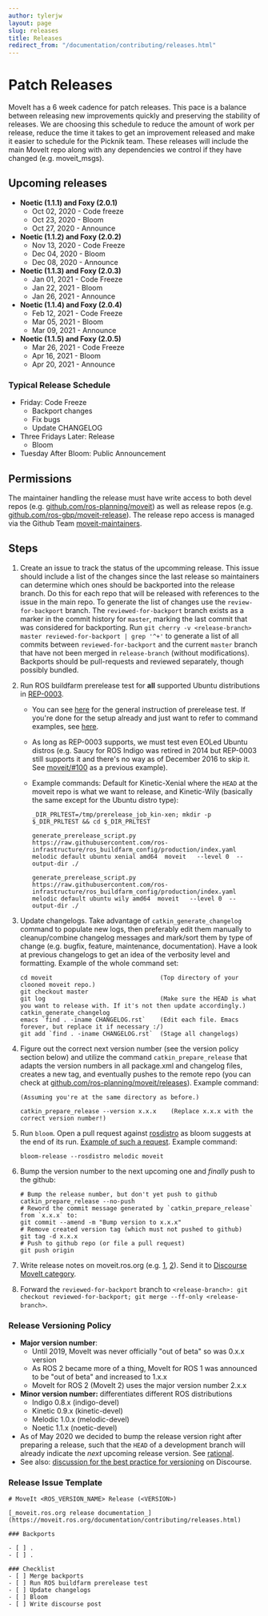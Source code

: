 ```yaml
---
author: tylerjw
layout: page
slug: releases
title: Releases
redirect_from: "/documentation/contributing/releases.html"
---
```


# Patch Releases

MoveIt has a 6 week cadence for patch releases.  This pace is a balance between releasing new improvements quickly and preserving the stability of releases.  We are choosing this schedule to reduce the amount of work per release, reduce the time it takes to get an improvement released and make it easier to schedule for the Picknik team.  These releases will include the main MoveIt repo along with any dependencies we control if they have changed (e.g. moveit_msgs).

## Upcoming releases

* **Noetic (1.1.1) and Foxy (2.0.1)**
  * Oct 02, 2020 - Code freeze
  * Oct 23, 2020 - Bloom
  * Oct 27, 2020 - Announce
* **Noetic (1.1.2) and Foxy (2.0.2)**
  * Nov 13, 2020 - Code Freeze
  * Dec 04, 2020 - Bloom
  * Dec 08, 2020 - Announce
* **Noetic (1.1.3) and Foxy (2.0.3)**
  * Jan 01, 2021 - Code Freeze
  * Jan 22, 2021 - Bloom
  * Jan 26, 2021 - Announce
* **Noetic (1.1.4) and Foxy (2.0.4)**
  * Feb 12, 2021 - Code Freeze
  * Mar 05, 2021 - Bloom
  * Mar 09, 2021 - Announce
* **Noetic (1.1.5) and Foxy (2.0.5)**
  * Mar 26, 2021 - Code Freeze
  * Apr 16, 2021 - Bloom
  * Apr 20, 2021 - Announce

### Typical Release Schedule

* Friday: Code Freeze
  * Backport changes
  * Fix bugs
  * Update CHANGELOG
* Three Fridays Later: Release
  * Bloom
* Tuesday After Bloom: Public Announcement

## Permissions

The maintainer handling the release must have write access to both devel repos (e.g. [github.com/ros-planning/moveit](https://github.com/ros-planning/moveit)) as well as release repos (e.g. [github.com/ros-gbp/moveit-release](https://github.com/ros-gbp/moveit-release)). The release repo access is managed via the Github Team [moveit-maintainers](https://github.com/orgs/ros-gbp/teams/moveit-maintainers/members).

## Steps

1. Create an issue to track the status of the upcomming release.  This issue should include a list of the changes since the last release so maintainers can determine which ones should be backported into the release branch.  Do this for each repo that will be released with references to the issue in the main repo.  To generate the list of changes use the `review-for-backport` branch. The `reviewed-for-backport` branch exists as a marker in the commit history for `master`, marking the last commit that was considered for backporting. Run `git cherry -v <release-branch> master reviewed-for-backport | grep '^+'` to generate a list of all commits between `reviewed-for-backport` and the current `master` branch that have not been merged in `release-branch` (without modifications). Backports should be pull-requests and reviewed separately, though possibly bundled.
1. Run ROS buildfarm prerelease test for **all** supported Ubuntu distributions in [REP-0003](http://www.ros.org/reps/rep-0003.html).
   * You can see [here](http://wiki.ros.org/bloom/Tutorials/PrereleaseTest) for the general instruction of prerelease test. If you're done for the setup already and just want to refer to command examples, see [here](http://wiki.ros.org/regression_tests#Running_prerelease_test).
   * As long as REP-0003 supports, we must test even EOLed Ubuntu distros (e.g. Saucy for ROS Indigo was retired in 2014 but REP-0003 still supports it and there's no way as of December 2016 to skip it. See [moveit/#100](https://github.com/ros-planning/moveit/issues/100#issuecomment-268826497) as a previous example).
   * Example commands:
    Default for Kinetic-Xenial where the `HEAD` at the moveit repo is what we want to release, and Kinetic-Wily (basically the same except for the Ubuntu distro type):

     ```
     _DIR_PRLTEST=/tmp/prerelease_job_kin-xen; mkdir -p $_DIR_PRLTEST && cd $_DIR_PRLTEST

     generate_prerelease_script.py   https://raw.githubusercontent.com/ros-infrastructure/ros_buildfarm_config/production/index.yaml melodic default ubuntu xenial amd64  moveit   --level 0  --output-dir ./

     generate_prerelease_script.py   https://raw.githubusercontent.com/ros-infrastructure/ros_buildfarm_config/production/index.yaml melodic default ubuntu wily amd64  moveit   --level 0  --output-dir ./
     ```
1. Update changelogs. Take advantage of `catkin_generate_changelog` command to populate new logs, then preferably edit them manually to cleanup/combine changelog messages and mark/sort them by type of change (e.g. bugfix, feature, maintenance, documentation). Have a look at previous changelogs to get an idea of the verbosity level and formatting. Example of the whole command set:

   ```
   cd moveit                              (Top directory of your clooned moveit repo.)
   git checkout master
   git log                                (Make sure the HEAD is what you want to release with. If it's not then update accordingly.)
   catkin_generate_changelog
   emacs `find . -iname CHANGELOG.rst`    (Edit each file. Emacs forever, but replace it if necessary :/)
   git add `find . -iname CHANGELOG.rst`  (Stage all changelogs)
   ```
1. Figure out the correct next version number (see the version policy section below) and utilize the command `catkin_prepare_release` that adapts the version numbers in all package.xml and changelog files, creates a new tag, and eventually pushes to the remote repo (you can check at [github.com/ros-planning/moveit/releases](https://github.com/ros-planning/moveit/releases)). Example command:

   ```
   (Assuming you're at the same directory as before.)

   catkin_prepare_release --version x.x.x    (Replace x.x.x with the correct version number!)
   ```
1. Run `bloom`. Open a pull request against [rosdistro](https://github.com/ros/rosdistro) as bloom suggests at the end of its run. [Example of such a request](https://github.com/ros/rosdistro/pull/13512). Example command:

   ```
   bloom-release --rosdistro melodic moveit
   ```
1. Bump the version number to the next upcoming one and _finally_ push to the github:
   ```
   # Bump the release number, but don't yet push to github
   catkin_prepare_release --no-push
   # Reword the commit message generated by `catkin_prepare_release` from `x.x.x` to:
   git commit --amend -m "Bump version to x.x.x"
   # Remove created version tag (which must not pushed to github)
   git tag -d x.x.x
   # Push to github repo (or file a pull request)
   git push origin
   ```
1. Write release notes on moveit.ros.org (e.g. [1](https://github.com/ros-planning/moveit.ros.org/pull/115), [2](https://github.com/ros-planning/moveit.ros.org/pull/110)). Send it to [Discourse MoveIt category](https://discourse.ros.org/c/moveit).
1. Forward the `reviewed-for-backport` branch to `<release-branch>: git checkout reviewed-for-backport; git merge --ff-only <release-branch>`.

### Release Versioning Policy

* **Major version number**:
  * Until 2019, MoveIt was never officially "out of beta" so was 0.x.x version
  * As ROS 2 became more of a thing, MoveIt for ROS 1 was announced to be "out of beta" and increased to 1.x.x
  * MoveIt for ROS 2 (MoveIt 2) uses the major version number 2.x.x
* **Minor version number:** differentiates different ROS distributions
  * Indigo 0.8.x (indigo-devel)
  * Kinetic 0.9.x (kinetic-devel)
  * Melodic 1.0.x (melodic-devel)
  * Noetic 1.1.x (noetic-devel)
* As of May 2020 we decided to bump the release version right after preparing a release, such that
  the `HEAD` of a development branch will already indicate the _next_ upcoming release version. See [rational](https://github.com/ros-planning/moveit/issues/2036).
* See also: [discussion for the best practice for versioning](https://discourse.ros.org/t/maintainer-best-practices-handling-changes-through-ros-releases/771) on Discourse.

### Release Issue Template

```
# MoveIt <ROS_VERSION_NAME> Release (<VERSION>)

[_moveit.ros.org release documentation_](https://moveit.ros.org/documentation/contributing/releases.html)

### Backports

- [ ] .
- [ ] .

### Checklist
- [ ] Merge backports
- [ ] Run ROS buildfarm prerelease test
- [ ] Update changelogs
- [ ] Bloom
- [ ] Write discourse post
```
